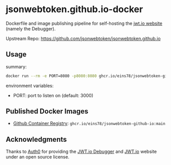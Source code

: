 # jsonwebtoken.github.io-docker

Dockerfile and image publishing pipeline for self-hosting the [jwt.io website](https://jwt.io) (namely the Debugger).

Upstream Repo: <https://github.com/jsonwebtoken/jsonwebtoken.github.io>

## Usage

summary:

```sh
docker run --rm -e PORT=8080 -p8080:8080 ghcr.io/eins78/jsonwebtoken-github-io:main
```

environment variables:

* PORT: port to listen on (default: 3000)

## Published Docker Images

* [Github Container Registry](https://github.com/eins78/jsonwebtoken.github.io-docker/pkgs/container/jsonwebtoken-github-io): `ghcr.io/eins78/jsonwebtoken-github-io:main`

## Acknowledgments

Thanks to [Auth0](https://auth0.com/developers?utm_source=GHsponsor&utm_medium=GHsponsor&utm_campaign=jwtio&utm_content=auth) for providing the [JWT.io Debugger](https://jwt.io/#debugger-io) and [JWT.io](https://jwt.io) website under an open source license.
